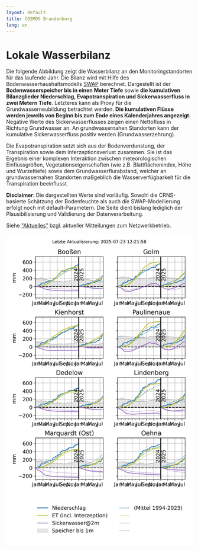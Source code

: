 ```yaml
---
layout: default
title: COSMOS Brandenburg
lang: en
---
```


# Lokale Wasserbilanz

Die folgende Abbildung zeigt die Wasserbilanz an den Monitoringstandorten für das laufende Jahr. Die Bilanz wird mit Hilfe des Bodenwasserhaushaltsmodells [SWAP](https://www.swap.alterra.nl/) berechnet. Dargestellt ist der **Bodenwasserspeicher bis in einen Meter Tiefe** sowie **die kumulativen Bilanzglieder Niederschlag, Evapotranspiration und Sickerwasserfluss in zwei Metern Tiefe**. Letzteres kann als Proxy für die Grundwasserneubildung betrachtet werden. **Die kumulativen Flüsse werden jeweils von Beginn bis zum Ende eines Kalenderjahres angezeigt.**
Negative Werte des Sickerwasserflusses zeigen einen Nettofluss in Richtung Grundwasser an. An grundwassernahen Standorten kann der kumulative 
Sickerwasserfluss positiv werden (Grundwasserzehrung). 

Die Evapotranspiration setzt sich aus der Bodenverdunstung, der Transpiration sowie dem Interzeptionsverlust zusammen. Sie ist das Ergebnis
einer komplexen Interaktion zwischen meteorologischen Einflussgrößen, Vegetationseigenschaften (wie z.B. Blattflächenindex, Höhe und Wurzeltiefe)
sowie dem Grundwasserflurabstand, welcher an grundwassernahen Standorten maßgeblich die Wasserverfügbarkeit für die Transpiration beeinflusst.

**Disclaimer**: Die dargestellten Werte sind vorläufig. Sowohl die CRNS-basierte Schätzung der Bodenfeuchte als auch die SWAP-Modellierung 
erfolgt noch mit default-Parametern. Die Seite dient bislang lediglich der Plausibilisierung und Validierung der Datenverarbeitung.

Siehe ["Aktuelles"](https://cosmic-sense.github.io/brandenburg/aktuelles/) bzgl. aktueller Mitteilungen zum Netzwerkbetrieb.

![overview](https://raw.githubusercontent.com/cosmic-sense/brandenburg/main/gwr/bb-cluster-balance.png "Wasserbilanz")


